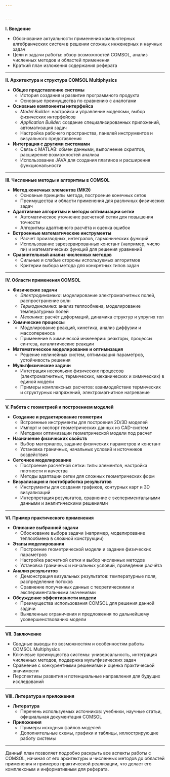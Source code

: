 ```yaml
---


---
```


<p><strong>I. Введение</strong></p>
<ul>
<li>Обоснование актуальности применения компьютерных алгебраических систем в решении сложных инженерных и научных задач</li>
<li>Цели и задачи работы: обзор возможностей COMSOL, анализ численных методов и областей применения</li>
<li>Краткий план изложения содержания реферата</li>
</ul>
<hr>
<p><strong>II. Архитектура и структура COMSOL Multiphysics</strong></p>
<ul>
<li><strong>Общее представление системы</strong>
<ul>
<li>История создания и развитие программного продукта</li>
<li>Основные преимущества по сравнению с аналогами</li>
</ul>
</li>
<li><strong>Основные компоненты интерфейса</strong>
<ul>
<li><em>Model Builder</em>: настройка и управление моделями, выбор физических интерфейсов</li>
<li><em>Application Builder</em>: создание специализированных приложений, автоматизация задач</li>
<li>Настройка рабочего пространства, панелей инструментов и визуального представления</li>
</ul>
</li>
<li><strong>Интеграция с другими системами</strong>
<ul>
<li>Связь с MATLAB: обмен данными, выполнение скриптов, расширение возможностей анализа</li>
<li>Использование JAVA для создания плагинов и расширения функциональности</li>
</ul>
</li>
</ul>
<hr>
<p><strong>III. Численные методы и алгоритмы в COMSOL</strong></p>
<ul>
<li><strong>Метод конечных элементов (МКЭ)</strong>
<ul>
<li>Основные принципы метода, построение конечных сеток</li>
<li>Преимущества и области применения для различных физических задач</li>
</ul>
</li>
<li><strong>Адаптивные алгоритмы и методы оптимизации сетки</strong>
<ul>
<li>Автоматическое уточнение расчетной сетки для повышения точности</li>
<li>Алгоритмы адаптивного расчёта и оценка ошибок</li>
</ul>
</li>
<li><strong>Встроенные математические инструменты</strong>
<ul>
<li>Расчет производных, интегралов, гармонических функций</li>
<li>Использование зарезервированных констант (например, число пи) и математических функций для решения уравнений</li>
</ul>
</li>
<li><strong>Сравнительный анализ численных методов</strong>
<ul>
<li>Сильные и слабые стороны используемых алгоритмов</li>
<li>Критерии выбора метода для конкретных типов задач</li>
</ul>
</li>
</ul>
<hr>
<p><strong>IV. Области применения COMSOL</strong></p>
<ul>
<li><strong>Физические задачи</strong>
<ul>
<li><em>Электродинамика</em>: моделирование электромагнитных полей, распространение волн</li>
<li><em>Термодинамика</em>: анализ теплообмена, моделирование температурных полей</li>
<li><em>Механика</em>: расчёт деформаций, динамика структур и упругих тел</li>
</ul>
</li>
<li><strong>Химические процессы</strong>
<ul>
<li>Моделирование реакций, кинетика, анализ диффузии и массопереноса</li>
<li>Применение в химической инженерии: реакторы, процессы синтеза, каталитические реакции</li>
</ul>
</li>
<li><strong>Математическое моделирование и оптимизация</strong>
<ul>
<li>Решение нелинейных систем, оптимизация параметров, устойчивость решения</li>
</ul>
</li>
<li><strong>Мультфизические задачи</strong>
<ul>
<li>Интеграция нескольких физических процессов (электромагнитных, термических, механических и химических) в единой модели</li>
<li>Примеры комплексных расчетов: взаимодействие термических и структурных напряжений, электромагнитное нагревание</li>
</ul>
</li>
</ul>
<hr>
<p><strong>V. Работа с геометрией и построением моделей</strong></p>
<ul>
<li><strong>Создание и редактирование геометрии</strong>
<ul>
<li>Встроенные инструменты для построения 2D/3D моделей</li>
<li>Импорт и экспорт геометрических данных из CAD-систем</li>
<li>Методики оптимизации геометрической модели под расчет</li>
</ul>
</li>
<li><strong>Назначение физических свойств</strong>
<ul>
<li>Выбор материалов, задание физических параметров и констант</li>
<li>Установка граничных, начальных условий и источников воздействия</li>
</ul>
</li>
<li><strong>Сеточное моделирование</strong>
<ul>
<li>Построение расчетной сетки: типы элементов, настройка плотности и качества</li>
<li>Методы адаптации сетки для сложных геометрических форм</li>
</ul>
</li>
<li><strong>Визуализация и постобработка результатов</strong>
<ul>
<li>Инструменты для создания графиков, контурных карт и 3D визуализаций</li>
<li>Интерпретация результатов, сравнение с экспериментальными данными и аналитическими решениями</li>
</ul>
</li>
</ul>
<hr>
<p><strong>VI. Пример практического применения</strong></p>
<ul>
<li><strong>Описание выбранной задачи</strong>
<ul>
<li>Обоснование выбора задачи (например, моделирование теплообмена в сложной конструкции)</li>
</ul>
</li>
<li><strong>Этапы моделирования</strong>
<ul>
<li>Построение геометрической модели и задание физических параметров</li>
<li>Настройка расчетной сетки и выбор численных методов</li>
<li>Установка граничных и начальных условий, проведение расчёта</li>
</ul>
</li>
<li><strong>Анализ результатов</strong>
<ul>
<li>Демонстрация визуальных результатов: температурные поля, распределение потоков</li>
<li>Сравнение полученных данных с теоретическими и экспериментальными значениями</li>
</ul>
</li>
<li><strong>Обсуждение эффективности модели</strong>
<ul>
<li>Преимущества использования COMSOL для решения данной задачи</li>
<li>Выявленные ограничения и предложения по дальнейшему усовершенствованию модели</li>
</ul>
</li>
</ul>
<hr>
<p><strong>VII. Заключение</strong></p>
<ul>
<li>Сводные выводы по возможностям и особенностям работы COMSOL Multiphysics</li>
<li>Ключевые преимущества системы: универсальность, интеграция численных методов, поддержка мультфизических задач</li>
<li>Сравнение с конкурентными решениями и оценка практической значимости</li>
<li>Перспективы развития и потенциальные направления для будущих исследований</li>
</ul>
<hr>
<p><strong>VIII. Литература и приложения</strong></p>
<ul>
<li><strong>Литература</strong>
<ul>
<li>Перечень используемых источников: учебники, научные статьи, официальная документация COMSOL</li>
</ul>
</li>
<li><strong>Приложения</strong>
<ul>
<li>Примеры исходных файлов моделей</li>
<li>Дополнительные схемы, графики и таблицы, иллюстрирующие работу системы</li>
</ul>
</li>
</ul>
<hr>
<p>Данный план позволяет подробно раскрыть все аспекты работы с COMSOL, начиная от его архитектуры и численных методов до областей применения и примеров практической реализации, что делает его комплексным и информативным для реферата.</p>


